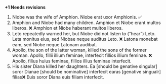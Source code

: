 **+1 Needs revisions**

1. Niobe was the wife of Amphion. Niobe erat uxor Amphionis. ✅
2. Amphion and Niobe had many children. Amphion et Niobe erant multos liberos. ❌ Amphion et Niobe haberant multos liberos. 
3. Leto repeatedly warned her, but Niobe did not listen to (“hear”) Leto. Leta monitus eius, sed Niobae neque auditus Leto. ❌ Latona monebat eam, sed Niobe neque Latonam audibat.
4. Apollo, the son of the latter woman, killed the sons of the former woman. Apollo, fillii illium feminae, interfecit fillios illium feminae. ❌  Apollo, filius huius feminae, fillios illius feminae interfecit. 
5. His sister Diana killed her daughters. Ea [should be genative singular] soror Dianae [should be nominative] interfecit earas [genative singualr] filias❌ Euis soror Diana euis filiam interfecit. 
